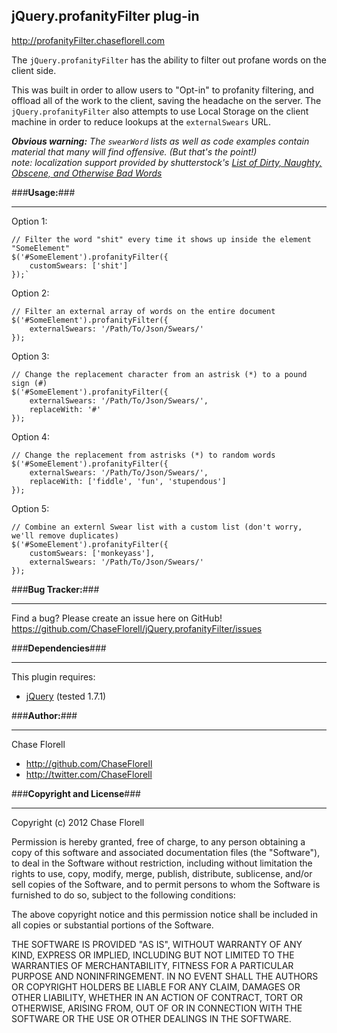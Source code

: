 <!-- a comment-->
## **jQuery.profanityFilter plug-in** ##

http://profanityFilter.chaseflorell.com

The `jQuery.profanityFilter` has the ability to filter out profane words on the client side.

This was built in order to allow users to "Opt-in" to profanity filtering, and offload all of the work to the client, saving the headache on the server. The `jQuery.profanityFilter` also attempts to use Local Storage on the client machine in order to reduce lookups at the `externalSwears` URL.

***Obvious warning:*** *The `swearWord` lists as well as code examples contain material that many will find offensive. (But that's the point!)*  
*note: localization support provided by shutterstock's [List of Dirty, Naughty, Obscene, and Otherwise Bad Words](https://github.com/shutterstock/List-of-Dirty-Naughty-Obscene-and-Otherwise-Bad-Words)*

###**Usage:**###

---

Option 1:

    // Filter the word "shit" every time it shows up inside the element "SomeElement"
    $('#SomeElement').profanityFilter({
		customSwears: ['shit']
	});`

Option 2:

    // Filter an external array of words on the entire document  
    $('#SomeElement').profanityFilter({
		externalSwears: '/Path/To/Json/Swears/'
	});

Option 3:

    // Change the replacement character from an astrisk (*) to a pound sign (#)
    $('#SomeElement').profanityFilter({
		externalSwears: '/Path/To/Json/Swears/',
		replaceWith: '#'
	});

Option 4:

    // Change the replacement from astrisks (*) to random words
    $('#SomeElement').profanityFilter({
        externalSwears: '/Path/To/Json/Swears/',
        replaceWith: ['fiddle', 'fun', 'stupendous']
    });

Option 5:

    // Combine an externl Swear list with a custom list (don't worry, we'll remove duplicates)
    $('#SomeElement').profanityFilter({
		customSwears: ['monkeyass'],
		externalSwears: '/Path/To/Json/Swears/'
	});


###**Bug Tracker:**###

---

Find a bug? Please create an issue here on GitHub!    
https://github.com/ChaseFlorell/jQuery.profanityFilter/issues


###**Dependencies**###

----

This plugin requires:

 - [jQuery](http://jquery.com/) (tested 1.7.1)

###**Author:**###

---
  
Chase Florell  

 - http://github.com/ChaseFlorell
 - http://twitter.com/ChaseFlorell

###**Copyright and License**###

---

Copyright (c) 2012 Chase Florell

Permission is hereby granted, free of charge, to any person obtaining
a copy of this software and associated documentation files (the
"Software"), to deal in the Software without restriction, including
without limitation the rights to use, copy, modify, merge, publish,
distribute, sublicense, and/or sell copies of the Software, and to
permit persons to whom the Software is furnished to do so, subject to
the following conditions:

The above copyright notice and this permission notice shall be
included in all copies or substantial portions of the Software.

THE SOFTWARE IS PROVIDED "AS IS", WITHOUT WARRANTY OF ANY KIND,
EXPRESS OR IMPLIED, INCLUDING BUT NOT LIMITED TO THE WARRANTIES OF
MERCHANTABILITY, FITNESS FOR A PARTICULAR PURPOSE AND
NONINFRINGEMENT. IN NO EVENT SHALL THE AUTHORS OR COPYRIGHT HOLDERS BE
LIABLE FOR ANY CLAIM, DAMAGES OR OTHER LIABILITY, WHETHER IN AN ACTION
OF CONTRACT, TORT OR OTHERWISE, ARISING FROM, OUT OF OR IN CONNECTION
WITH THE SOFTWARE OR THE USE OR OTHER DEALINGS IN THE SOFTWARE.